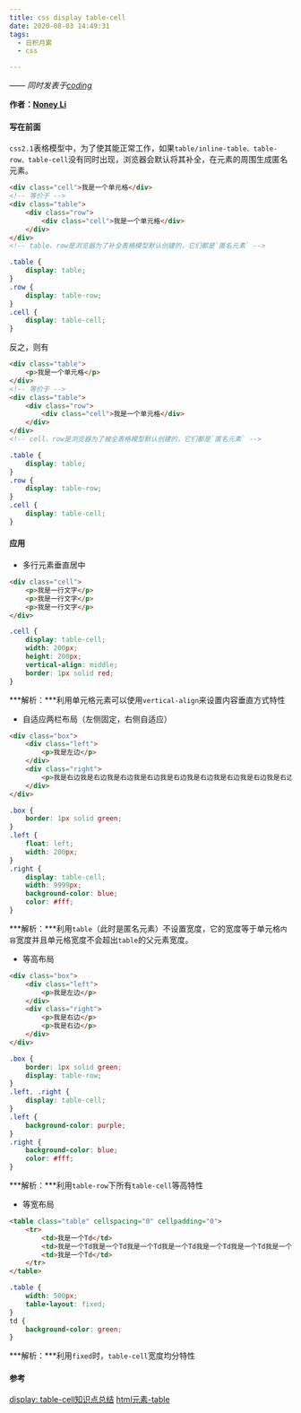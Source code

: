 ```yaml
---
title: css display table-cell
date: 2020-08-03 14:49:31
tags:
  - 日积月累
  - css

---
```


[Noney Li]: https://github.com/noney/ "noneyli"

*—— 同时发表于[coding](http://0kv30q.coding-pages.com/)*

__作者：[Noney Li]__

#### 写在前面

`css2.1`表格模型中，为了使其能正常工作，如果`table/inline-table、table-row、table-cell`没有同时出现，浏览器会默认将其补全，在元素的周围生成匿名元素。

```html
<div class="cell">我是一个单元格</div>
<!-- 等价于 -->
<div class="table">
	<div class="row">
		<div class="cell">我是一个单元格</div>
	</div>
</div>
<!-- table、row是浏览器为了补全表格模型默认创建的，它们都是`匿名元素` -->
```

```css
.table {
	display: table;
}
.row {
	display: table-row;
}
.cell {
	display: table-cell;
}
```

<!-- more -->

反之，则有

```html
<div class="table">
	<p>我是一个单元格</p>
</div>
<!-- 等价于 -->
<div class="table">
	<div class="row">
		<div class="cell">我是一个单元格</div>
	</div>
</div>
<!-- cell、row是浏览器为了被全表格模型默认创建的，它们都是`匿名元素` -->
```

```css
.table {
	display: table;
}
.row {
	display: table-row;
}
.cell {
	display: table-cell;
}
```

#### 应用

- 多行元素垂直居中

```html
<div class="cell">
	<p>我是一行文字</p>
	<p>我是一行文字</p>
	<p>我是一行文字</p>
</div>
```

```css
.cell {
	display: table-cell;
	width: 200px;
	height: 200px;
	vertical-align: middle;
	border: 1px solid red;
}
```

***解析：***利用单元格元素可以使用`vertical-align`来设置内容垂直方式特性

- 自适应两栏布局（左侧固定，右侧自适应）

```html
<div class="box">
	<div class="left">
		<p>我是左边</p>
	</div>
	<div class="right">
		<p>我是右边我是右边我是右边我是右边我是右边我是右边我是右边我是右边我是右边我是右边</p>
	</div>
</div>
```

```css
.box {
	border: 1px solid green;
}
.left {
	float: left;
	width: 200px;
}
.right {
	display: table-cell;
	width: 9999px;
	background-color: blue;
	color: #fff;
}
```

***解析：***利用`table`（此时是匿名元素）不设置宽度，它的宽度等于单元格`内容`宽度并且单元格宽度不会超出`table`的父元素宽度。

- 等高布局

```html
<div class="box">
	<div class="left">
		<p>我是左边</p>
	</div>
	<div class="right">
		<p>我是右边</p>
		<p>我是右边</p>
	</div>
</div>
```

```css
.box {
	border: 1px solid green;
	display: table-row;
}
.left, .right {
	display: table-cell;
}
.left {
	background-color: purple;
}
.right {
	background-color: blue;
	color: #fff;
}
```

***解析：***利用`table-row`下所有`table-cell`等高特性

- 等宽布局

```html
<table class="table" cellspacing="0" cellpadding="0">
	<tr>
		<td>我是一个Td</td>
		<td>我是一个Td我是一个Td我是一个Td我是一个Td我是一个Td我是一个Td我是一个Td我是一个Td我是一个Td我是一个Td我是一个Td我是一个Td我是一个Td我是一个Td我是一个Td我是一个Td我是一个Td我是一个Td我是一个Td我是一个Td</td>
		<td>我是一个Td</td>
	</tr>
</table>
```

```css
.table {
	width: 500px;
	table-layout: fixed;
}
td {
	background-color: green;
}
```

***解析：***利用`fixed`时，`table-cell`宽度均分特性

#### 参考

[display: table-cell知识点总结](https://www.jianshu.com/p/52b0c2a7ea29)
[html元素-table](http://0kv30q.coding-pages.com/2020/07/28/html元素-table/)